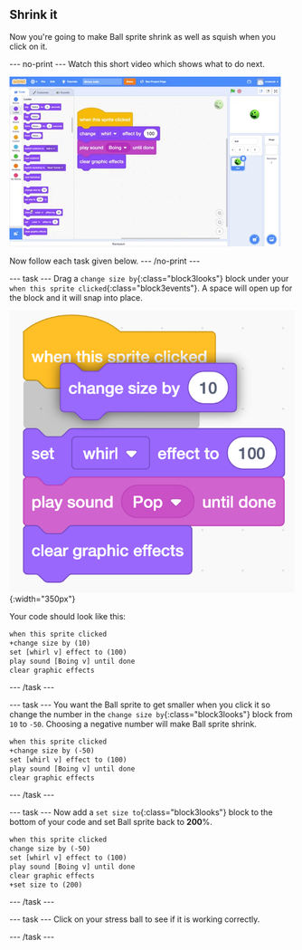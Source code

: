 ## Shrink it

Now you're going to make Ball sprite shrink as well as squish when you click on it.

--- no-print ---
Watch this short video which shows what to do next.

![screenshot](images/balls-step5.gif) 

Now follow each task given below.
--- /no-print ---


--- task ---
Drag a `change size by`{:class="block3looks"} block under your `when this sprite clicked`{:class="block3events"}. A space will open up for the block and it will snap into place. 

![screenshot](images/balls-change-size-snap.png){:width="350px"}

Your code should look like this:
```blocks3
when this sprite clicked
+change size by (10)
set [whirl v] effect to (100)
play sound [Boing v] until done
clear graphic effects
```
--- /task ---

--- task ---
You want the Ball sprite to get smaller when you click it so change the number in the `change size by`{:class="block3looks"} block from `10` to `-50`. Choosing a negative number will make Ball sprite shrink.

```blocks3
when this sprite clicked
+change size by (-50)
set [whirl v] effect to (100)
play sound [Boing v] until done
clear graphic effects
```
--- /task ---

--- task ---
Now add a `set size to`{:class="block3looks"} block to the bottom of your code and set Ball sprite back to **200**%. 

```blocks3
when this sprite clicked
change size by (-50)
set [whirl v] effect to (100)
play sound [Boing v] until done
clear graphic effects
+set size to (200)
```

--- /task ---

--- task ---
Click on your stress ball to see if it is working correctly. 

--- /task ---
